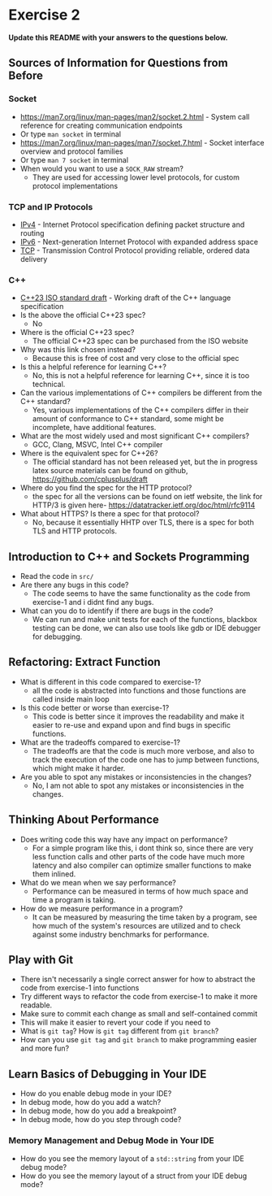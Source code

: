 # Exercise 2

**Update this README with your answers to the questions below.**

## Sources of Information for Questions from Before

### Socket 
- https://man7.org/linux/man-pages/man2/socket.2.html - System call reference
  for creating communication endpoints
- Or type `man socket` in terminal
- https://man7.org/linux/man-pages/man7/socket.7.html - Socket interface 
  overview and protocol families
- Or type `man 7 socket` in terminal
- When would you want to use a `SOCK_RAW` stream?
  - They are used for accessing lower level protocols, for custom protocol implementations
### TCP and IP Protocols
- [IPv4](https://www.rfc-editor.org/info/rfc791) - Internet Protocol 
  specification defining packet structure and routing
- [IPv6](https://www.rfc-editor.org/info/rfc8200) - Next-generation Internet 
  Protocol with expanded address space
- [TCP](https://datatracker.ietf.org/doc/html/rfc9293) - Transmission Control 
  Protocol providing reliable, ordered data delivery
    
### C++
- [C++23 ISO standard draft](https://www.open-std.org/jtc1/sc22/wg21/docs/papers/2023/n4950.pdf) - 
  Working draft of the C++ language specification
- Is the above the official C++23 spec? 
  - No
- Where is the official C++23 spec?
  - The official C++23 spec can be purchased from the ISO website
- Why was this link chosen instead?
  - Because this is free of cost and very close to the official spec
- Is this a helpful reference for learning C++?
  - No, this is not a helpful reference for learning C++, since it is too technical.
- Can the various implementations of C++ compilers be different from the
  C++ standard?
  - Yes, various implementations of the C++ compilers differ in their amount of conformance to C++ standard, some might be incomplete, have additional features.
- What are the most widely used and most significant C++ compilers?
  - GCC, Clang, MSVC, Intel C++ compiler
- Where is the equivalent spec for C++26?
  - The official standard has not been released yet, but the in progress latex source materials can be found on github, https://github.com/cplusplus/draft
- Where do you find the spec for the HTTP protocol?
  - the spec for all the versions can be found on ietf website, the link for HTTP/3 is given here- https://datatracker.ietf.org/doc/html/rfc9114
- What about HTTPS? Is there a spec for that protocol?
  - No, because it essentially HHTP over TLS, there is a spec for both TLS and HTTP protocols.

## Introduction to C++ and Sockets Programming

- Read the code in `src/`
- Are there any bugs in this code? 
  - The code seems to have the same functionality as the code from exercise-1 and i didnt find any bugs.
- What can you do to identify if there are bugs in the code?
  - We can run and make unit tests for each of the functions, blackbox testing can be done, we can also use tools like gdb or IDE debugger for debugging.

## Refactoring: Extract Function

- What is different in this code compared to exercise-1?
  - all the code is abstracted into functions and those functions are called inside main loop
- Is this code better or worse than exercise-1?
  - This code is better since it improves the readability and make it easier to re-use and expand upon and find bugs in specific functions.
- What are the tradeoffs compared to exercise-1?
  - The tradeoffs are that the code is much more verbose, and also to track the execution of the code one has to jump between functions, which might make it harder.
- Are you able to spot any mistakes or inconsistencies in the changes?
  - No, I am not able to spot any mistakes or inconsistencies in the changes.
## Thinking About Performance

- Does writing code this way have any impact on performance?
  - For a simple program like this, i dont think so, since there are very less function calls and other parts of the code have much more latency and also compiler can optimize smaller functions to make them inlined.
- What do we mean when we say performance?
  - Performance can be measured in terms of how much space and time a program is taking.
- How do we measure performance in a program?
  - It can be measured by measuring the time taken by a program, see how much of the system's resources are utilized and to check against some industry benchmarks for performance.

## Play with Git

- There isn't necessarily a single correct answer for how to abstract the 
  code from exercise-1 into functions
- Try different ways to refactor the code from exercise-1 to make it more
  readable.
- Make sure to commit each change as small and self-contained commit
- This will make it easier to revert your code if you need to
- What is `git tag`? How is `git tag` different from `git branch`?
- How can you use `git tag` and `git branch` to make programming easier and
  more fun?

## Learn Basics of Debugging in Your IDE

- How do you enable debug mode in your IDE?
- In debug mode, how do you add a watch?
- In debug mode, how do you add a breakpoint?
- In debug mode, how do you step through code?

### Memory Management and Debug Mode in Your IDE

- How do you see the memory layout of a `std::string` from your IDE debug mode?
- How do you see the memory layout of a struct from your IDE debug mode?